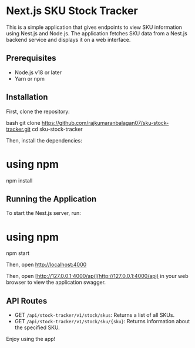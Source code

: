# Next.js SKU Stock Tracker

This is a simple application that gives endpoints to view SKU information using Nest.js and Node.js. The application fetches SKU data from a Nest.js backend service and displays it on a web interface.

## Prerequisites

- Node.js v18 or later
- Yarn or npm

## Installation

First, clone the repository:

bash
git clone https://github.com/rajkumaranbalagan07/sku-stock-tracker.git
cd sku-stock-tracker

Then, install the dependencies:

# using npm

npm install

## Running the Application

To start the Nest.js server, run:

# using npm

npm start

Then, open [http://localhost:4000](http://localhost:4000)

Then, open [http://127.0.0.1:4000/api](http://127.0.0.1:4000/api) in your web browser to view the application swagger.

## API Routes

- GET `/api/stock-tracker/v1/stock/skus`: Returns a list of all SKUs.
- GET `/api/stock-tracker/v1/stock/sku/{sku}`: Returns information about the specified SKU.

Enjoy using the app!
